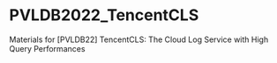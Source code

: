 # PVLDB2022_TencentCLS
Materials for [PVLDB22] TencentCLS: The Cloud Log Service with High Query Performances
